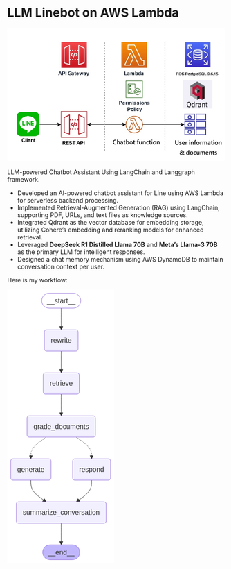 # LLM Linebot on AWS Lambda

![image](https://github.com/ganoliz/LLMChatbot/blob/main/images/architecture.jpg)

LLM-powered Chatbot Assistant Using LangChain and Langgraph framework.

* Developed an AI-powered chatbot assistant for Line using AWS Lambda for serverless backend processing.
* Implemented Retrieval-Augmented Generation (RAG) using LangChain, supporting PDF, URLs, and text files as knowledge sources.
* Integrated Qdrant as the vector database for embedding storage, utilizing Cohere’s embedding and reranking models for enhanced retrieval.
* Leveraged **DeepSeek R1 Distilled Llama 70B** and **Meta’s Llama-3 70B** as the primary LLM for intelligent responses.
* Designed a chat memory mechanism using AWS DynamoDB to maintain conversation context per user.

Here is my workflow:

![image](https://github.com/ganoliz/LLMChatbot/blob/main/images/rag_flow2.png)
